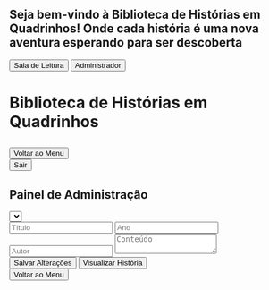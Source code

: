<html><head><base href="https://camiloduvane.github.io/CWD/"><meta charset="UTF-8"><meta name="viewport" content="width=device-width, initial-scale=1.0"><title>Biblioteca de Histórias em Quadrinhos</title>
<style>
  @import url('https://fonts.googleapis.com/css2?family=Bangers&family=Comic+Neue:wght@400;700&display=swap');

  body {
    font-family: 'Comic Neue', cursive;
    background-color: #f0f0f0;
    margin: 0;
    padding: 0;
    height: 100vh;
    display: flex;
    flex-direction: column;
  }

  .overlay {
    position: fixed;
    top: 0;
    left: 0;
    width: 100%;
    height: 100%;
    background-color: rgba(0, 0, 0, 0.7);
    display: flex;
    justify-content: center;
    align-items: center;
    z-index: 1000;
  }

  .login-container {
    background-color: white;
    padding: 20px;
    border-radius: 10px;
    text-align: center;
  }

  .login-btn {
    font-family: 'Bangers', cursive;
    font-size: 1.2em;
    padding: 10px 20px;
    margin: 10px;
    background-color: #ff6b6b;
    color: white;
    border: none;
    border-radius: 5px;
    cursor: pointer;
    transition: background-color 0.3s;
  }

  .login-btn:hover {
    background-color: #ff4757;
  }

  .container {
    flex: 1;
    max-width: none;
    width: 100%;
    margin: 0;
    border-radius: 0;
    box-shadow: none;
    overflow-y: auto;
  }

  h1 {
    font-family: 'Bangers', cursive;
    color: #ff6b6b;
    text-align: center;
    font-size: 2.5em;
    margin-bottom: 20px;
    text-shadow: 2px 2px 0px #feca57;
  }

  .menu {
    display: grid;
    grid-template-columns: repeat(auto-fill, minmax(250px, 1fr));
    gap: 20px;
    margin-bottom: 30px;
  }

  .story-card {
    background-color: #f7f1e3;
    border: 2px solid #2d3436;
    border-radius: 10px;
    padding: 15px;
    transition: transform 0.3s, box-shadow 0.3s;
    cursor: pointer;
  }

  .story-card.read {
    opacity: 0.7;
    background-color: #e0e0e0;
  }

  .story-card:hover {
    transform: translateY(-5px);
    box-shadow: 0 5px 15px rgba(0,0,0,0.1);
  }

  .story-title {
    font-family: 'Bangers', cursive;
    color: #4ecdc4;
    font-size: 1.3em;
    margin-bottom: 10px;
  }

  .story-info {
    font-size: 0.9em;
    color: #636e72;
  }

  .comic-container {
    display: none;
  }

  .scene {
    margin-bottom: 30px;
    border: 1px solid #ddd;
    padding: 15px;
    border-radius: 5px;
  }

  .scene-title {
    font-family: 'Bangers', cursive;
    color: #4ecdc4;
    font-size: 1.5em;
    margin-bottom: 10px;
  }

  .panel {
    background-color: #f7f1e3;
    border: 2px solid #2d3436;
    border-radius: 10px;
    padding: 15px;
    margin-bottom: 15px;
  }

  .panel-description {
    white-space: pre-wrap;
  }

  .dialogue {
    margin-left: 20px;
  }

  .character {
    font-weight: bold;
    color: #6c5ce7;
  }

  .moral {
    font-family: 'Bangers', cursive;
    font-size: 1.2em;
    text-align: center;
    color: #e17055;
    margin-top: 30px;
    padding: 10px;
    background-color: #ffeaa7;
    border-radius: 5px;
  }

  .nav-buttons {
    display: flex;
    justify-content: space-between;
    margin-top: 20px;
  }

  .nav-button {
    font-family: 'Bangers', cursive;
    font-size: 1.2em;
    padding: 10px 20px;
    background-color: #ff6b6b;
    color: white;
    border: none;
    border-radius: 5px;
    cursor: pointer;
    transition: background-color 0.3s;
  }

  .nav-button:hover {
    background-color: #ff4757;
  }

  .nav-button:disabled {
    background-color: #b2bec3;
    cursor: not-allowed;
  }

  .back-to-menu {
    display: block;
    margin: 20px auto;
    font-family: 'Bangers', cursive;
    font-size: 1.2em;
    padding: 10px 20px;
    background-color: #4ecdc4;
    color: white;
    border: none;
    border-radius: 5px;
    cursor: pointer;
    transition: background-color 0.3s;
  }

  .back-to-menu:hover {
    background-color: #45b7aa;
  }

  .exit-btn {
    display: block;
    margin: 20px auto;
    font-family: 'Bangers', cursive;
    font-size: 1.2em;
    padding: 10px 20px;
    background-color: #ff6b6b;
    color: white;
    border: none;
    border-radius: 5px;
    cursor: pointer;
    transition: background-color 0.3s;
  }

  .exit-btn:hover {
    background-color: #ff4757;
  }

  .edit-form {
    background-color: #f9f9f9;
    border: 1px solid #ddd;
    padding: 20px;
    margin-top: 20px;
    border-radius: 5px;
  }

  .edit-form input {
    width: 100%;
    padding: 8px;
    margin: 5px 0 15px 0;
    display: inline-block;
    border: 1px solid #ccc;
    border-radius: 4px;
    box-sizing: border-box;
  }

  .edit-form button {
    background-color: #4CAF50;
    color: white;
    padding: 10px 20px;
    border: none;
    border-radius: 4px;
    cursor: pointer;
  }

  .edit-form button:hover {
    background-color: #45a049;
  }

  .edit-form textarea {
    width: 100%;
    height: 400px;
    margin-bottom: 10px;
    font-family: 'Comic Neue', cursive;
    font-size: 14px;
    line-height: 1.5;
  }

  .edit-form p {
    margin-bottom: 10px;
    font-style: italic;
    color: #666;
  }

  .quiz {
    background-color: #f0f8ff;
    border: 1px solid #add8e6;
    border-radius: 10px;
    padding: 20px;
    margin-top: 30px;
  }

  .quiz h3 {
    font-family: 'Bangers', cursive;
    color: #4ecdc4;
    font-size: 1.5em;
    margin-bottom: 20px;
  }

  .question {
    margin-bottom: 20px;
  }

  .question p {
    font-weight: bold;
    margin-bottom: 10px;
  }

  .question label {
    display: block;
    margin-bottom: 5px;
  }

  .quiz button {
    font-family: 'Bangers', cursive;
    font-size: 1.2em;
    padding: 10px 20px;
    background-color: #ff6b6b;
    color: white;
    border: none;
    border-radius: 5px;
    cursor: pointer;
    transition: background-color 0.3s;
    margin-top: 20px;
  }

  .quiz button:hover {
    background-color: #ff4757;
  }

  .admin-panel {
    background-color: white;
    padding: 20px;
    border-radius: 10px;
    margin-top: 20px;
    display: none;
  }

  #story-select {
    width: 100%;
    padding: 10px;
    margin-bottom: 20px;
    font-size: 16px;
  }

  .quiz-question {
    margin-bottom: 20px;
  }

  .quiz-question input,
  .quiz-question textarea {
    width: 100%;
    padding: 5px;
    margin-bottom: 5px;
  }

  .admin-button {
    font-family: 'Bangers', cursive;
    font-size: 1.2em;
    padding: 10px 20px;
    background-color: #4ecdc4;
    color: white;
    border: none;
    border-radius: 5px;
    cursor: pointer;
    transition: background-color 0.3s;
    margin-top: 20px;
    margin-right: 10px;
  }

  .admin-button:hover {
    background-color: #45b7aa;
  }

  .story-preview {
    display: none;
    background-color: #fff;
    border: 1px solid #ddd;
    border-radius: 10px;
    padding: 30px;
    margin-top: 20px;
    max-height: 600px;
    overflow-y: auto;
    box-shadow: 0 4px 6px rgba(0, 0, 0, 0.1);
  }

  .story-preview h3 {
    font-family: 'Bangers', cursive;
    color: #4ecdc4;
    font-size: 2em;
    margin-bottom: 10px;
    text-align: center;
  }

  .story-preview .story-info {
    text-align: center;
    font-style: italic;
    margin-bottom: 20px;
    color: #666;
  }

  .story-preview .story-content {
    background-color: #f7f1e3;
    border: 2px solid #2d3436;
    border-radius: 10px;
    padding: 25px;
    margin-bottom: 20px;
    white-space: pre-wrap;
    font-family: 'Comic Neue', cursive;
    line-height: 1.8;
    text-align: justify;
  }

  .story-preview .quiz-section h4 {
    font-family: 'Bangers', cursive;
    color: #ff6b6b;
    font-size: 1.5em;
    margin-bottom: 15px;
  }

  .story-preview .quiz-section .question {
    background-color: #f0f8ff;
    border: 1px solid #add8e6;
    border-radius: 8px;
    padding: 15px;
    margin-bottom: 15px;
  }

  .story-preview .quiz-section .question p {
    font-weight: bold;
    margin-bottom: 10px;
  }

  .story-preview .quiz-section .question ul {
    list-style-type: none;
    padding-left: 0;
  }

  .story-preview .quiz-section .question li {
    margin-bottom: 5px;
  }

  .story-preview .quiz-section .question li.correct-answer {
    color: #4CAF50;
    font-weight: bold;
  }

  .quiz-result {
    background-color: #f0f8ff;
    border: 1px solid #add8e6;
    border-radius: 10px;
    padding: 20px;
    margin-top: 30px;
    text-align: center;
  }

  .quiz-result h3 {
    font-family: 'Bangers', cursive;
    color: #4ecdc4;
    font-size: 1.5em;
    margin-bottom: 20px;
  }

  .quiz-result p {
    font-size: 1.2em;
    margin-bottom: 20px;
  }

  .quiz-result button {
    font-family: 'Bangers', cursive;
    font-size: 1.2em;
    padding: 10px 20px;
    background-color: #ff6b6b;
    color: white;
    border: none;
    border-radius: 5px;
    cursor: pointer;
    transition: background-color 0.3s;
  }

  .quiz-result button:hover {
    background-color: #ff4757;
  }

  .fullscreen-btn {
    position: fixed;
    top: 20px;
    right: 20px;
    z-index: 1001;
    font-family: 'Bangers', cursive;
    font-size: 1.2em;
    padding: 10px 20px;
    background-color: #4ecdc4;
    color: white;
    border: none;
    border-radius: 5px;
    cursor: pointer;
    transition: background-color 0.3s;
  }

  .fullscreen-btn:hover {
    background-color: #45b7aa;
  }
  
</style>
</head>
<body>
  <div id="login-overlay" class="overlay">
    <div class="login-container">
      <h2>Seja bem-vindo à Biblioteca de Histórias em Quadrinhos! Onde cada história é uma nova aventura esperando para ser descoberta</h2>
      <button id="reading-room-btn" class="login-btn">Sala de Leitura</button>
      <button id="admin-btn" class="login-btn">Administrador</button>
    </div>
  </div>
  <div class="container">
    <h1>Biblioteca de Histórias em Quadrinhos</h1>
    <div id="story-menu" class="menu"></div>
    <div id="comic-container" class="comic-container">
      <h2 id="comic-title"></h2>
      <div id="comic-content"></div>
      <button class="back-to-menu" onclick="showMenu()">Voltar ao Menu</button>
    </div>
    <button id="exit-btn" class="exit-btn" onclick="showLoginOverlay()">Sair</button>
  </div>
  <div id="admin-panel" class="admin-panel">
    <h2>Painel de Administração</h2>
    <select id="story-select"></select>
    <div id="edit-form" class="edit-form">
      <input type="text" id="edit-title" placeholder="Título">
      <input type="number" id="edit-year" placeholder="Ano">
      <input type="text" id="edit-author" placeholder="Autor">
      <textarea id="edit-content" placeholder="Conteúdo"></textarea>
      <div id="quiz-editor"></div>
      <button onclick="saveStoryChanges()">Salvar Alterações</button>
      <button onclick="previewStory()" class="admin-button">Visualizar História</button>
    </div>
    <button onclick="showMenu()" class="admin-button">Voltar ao Menu</button>
    <div id="story-preview" class="story-preview"></div>
  </div>

  <script>
const stories = [
  {
    id: 1,
    title: "A Galinha dos Ovos de Ouro",
    year: 2023,
    author: "Camilo Duvane",
    content: `<p> Era uma vez</p>
    No silêncio da manhã, o fazendeiro entrou no galinheiro como fazia todos os dias. Mas, para sua surpresa, encontrou algo brilhando no meio das palhas: um ovo de ouro. Ele o pegou cuidadosamente, admirando o brilho metálico com um sorriso imenso no rosto.
"Com esse ovo, vou comprar o maior trator do mundo!"
Ele não conseguia conter a alegria, imaginando as novas possibilidades que esse ovo traria para sua fazenda. Com o ovo seguro em suas mãos, ele saiu do galinheiro, sem perceber que estava sendo vigiado.

<p>O Plano dos Ladrões</p>
Do outro lado da fazenda, escondidos entre árvores, dois ladrões observavam atentamente o fazendeiro. Eles tinham ouvido rumores sobre o ovo de ouro e estavam determinados a roubá-lo.
"Precisamos desse ovo. Com ele, seremos ricos!"
Os dois abriram um mapa desenhado à mão no chão, traçando os passos de como invadir o galinheiro. Estavam confiantes de que o plano era perfeito.
"Entramos pelo portão lateral, depois escalamos a cerca e pegamos a galinha. Fácil."

<p>O Roubo</p>
Na calada da noite, os ladrões finalmente executaram seu plano. Chegaram ao poleiro, mal iluminado pela luz da lua, e começaram a se aproximar da galinha que, supostamente, botava os ovos de ouro. Quando estavam prestes a pegá-la, um som alto os fez congelar.
<p>"CÓCÓRÓCÓCÓÓÓÓÓ!"</p>
O cacarejar ecoou por toda a fazenda, acordando os outros animais. Desesperados, os ladrões se entreolharam, o medo crescendo.

<p>A Fuga<p/>
"Corre! Corre!"
Os dois fugiram em pânico, tropeçando nas cercas e deixando um rastro de penas para trás, enquanto o cacarejar continuava alto. O plano perfeito tinha virado um desastre. Eles correram sem parar até encontrarem abrigo.

<p>O Fazendeiro Retorna</p>
Na manhã seguinte, os ladrões, ainda tremendo e escondidos atrás de arbustos, observaram o fazendeiro retornando ao galinheiro. Ele parecia alheio ao ocorrido, acariciando a galinha e levando outro ovo para casa, com um sorriso no rosto.
"Que noite tranquila. Agora é hora de vender outro ovo de ouro."
Enquanto o fazendeiro caminhava para sua casa, os ladrões sabiam que, por ora, seus planos de roubar a galinha dos ovos de ouro estavam arruinados.
E assim termina a história dos ladrões, que, mesmo com todo o planejamento, acabaram fugindo com as mãos vazias!`,
    read: false,
    quiz: [
      {
        question: "O que o fazendeiro planeja comprar com o ovo de ouro?",
        options: ["Um carro novo", "O maior trator do mundo", "Uma nova fazenda", "Uma galinha robótica"],
        correctAnswer: 1
      },
      {
        question: "O que acontece quando os ladrões chegam ao poleiro?",
        options: ["A galinha dorme", "A galinha põe um ovo", "A galinha começa a cacarejar alto", "A galinha os ataca"],
        correctAnswer: 2
      },
      {
        question: "Como os ladrões fogem?",
        options: ["Calmamente", "Em pânico", "Voando", "Nadando"],
        correctAnswer: 1
      }
    ]
  },
  {
    id: 2,
    title: "As Aventuras do Gato de Botas",
    year: 2022,
    author: "Camilo Duvane",
    content: `O Gato de Botas caminha orgulhosamente pela cidade, exibindo suas elegantes botas.

O Gato de Botas se prepara para a jornada, enchendo sua bolsa com petiscos de atum.

O Gato de Botas e o Rato chegam à entrada da caverna do Ogro.

O Ogro, orgulhoso, se transforma em um leão rugindo.

O Gato de Botas captura facilmente o Ogro transformado em rato.`,
    read: false,
    quiz: [
      {
        question: "Qual era o objetivo do Gato de Botas?",
        options: ["Capturar um ogro", "Encontrar um amigo", "Resolver um mistério", "Ir para casa"],
        correctAnswer: 0
      },
      {
        question: "O que o Gato de Botas traz com ele para a jornada?",
        options: ["Uma espada", "Um mapa", "Um bom humor", "Petiscos de atum"],
        correctAnswer: 3
      },
      {
        question: "Como o Gato de Botas derrota o Ogro?",
        options: ["Lutando com força", "Usando truques", "Fazendo amizade", "Transformando-o em rato"],
        correctAnswer: 3
      }
    ]
  },
  {
    id: 3,
    title: "O Dia em que o Sol Tirou Férias",
    year: 2024,
    author: "Camilo Duvane",
    content: `O Sol acorda cansado e decide tirar um dia de folga.

As pessoas ficam surpresas ao ver que não amanhece.

Os animais noturnos ficam confusos e não sabem se devem dormir ou ficar acordados.

As crianças organizam uma festa do pijama gigante para toda a cidade.

O Sol volta de suas férias, descansado e brilhando mais forte que nunca.`,
    read: false,
    quiz: [
      {
        question: "Por que o Sol decidiu tirar um dia de folga?",
        options: ["Estava cansado", "Queria ir à praia", "Estava doente", "Queria pregar uma peça"],
        correctAnswer: 0
      },
      {
        question: "O que as crianças fizeram durante o dia sem Sol?",
        options: ["Dormiram o dia todo", "Organizaram uma festa do pijama", "Ficaram tristes", "Foram para a escola"],
        correctAnswer: 1
      },
      {
        question: "Como o Sol estava quando voltou de suas férias?",
        options: ["Cansado", "Triste", "Descansado e brilhante", "Com nuvens"],
        correctAnswer: 2
      }
    ]
  },
  {
    id: 4,
    title: "A Girafa que Tinha Medo de Alturas",
    year: 2024,
    author: "Camilo Duvane",
    content: `Gigi, a girafa, descobre que tem medo de alturas ao olhar para baixo.

Os outros animais tentam ajudar Gigi a superar seu medo.

Gigi pratica olhar para cima em vez de para baixo.

Um filhote de pássaro cai do ninho e Gigi é a única que pode alcançá-lo.

Gigi supera seu medo para salvar o filhote e descobre que alturas não são tão assustadoras.`,
    read: false,
    quiz: [
      {
        question: "Qual é o nome da girafa da história?",
        options: ["Gina", "Gigi", "Gina", "Gilda"],
        correctAnswer: 1
      },
      {
        question: "O que Gigi pratica para superar seu medo?",
        options: ["Pular", "Correr", "Olhar para cima", "Fechar os olhos"],
        correctAnswer: 2
      },
      {
        question: "O que faz Gigi superar seu medo no final?",
        options: ["Ver um arco-íris", "Ganhar um prêmio", "Salvar um filhote de pássaro", "Subir em uma árvore"],
        correctAnswer: 2
      }
    ]
  },
  {
    id: 5,
    title: "O Peixe que Queria Voar",
    year: 2024,
    author: "Camilo Duvane",
    content: `Finn, o peixinho, sonha em voar como os pássaros.

Finn tenta pular para fora da água, mas sempre cai de volta.

Uma gaivota amiga ensina Finn sobre a importância de ser quem você é.

Finn descobre que pode 'voar' debaixo d'água usando suas nadadeiras.

Finn mostra aos pássaros como é incrível 'voar' no oceano. `,
    read: false,
    quiz: [
      {
        question: "Qual é o sonho de Finn?",
        options: ["Nadar mais rápido", "Voar como os pássaros", "Viver em um aquário", "Encontrar um tesouro"],
        correctAnswer: 1
      },
      {
        question: "Quem ajuda Finn a entender a importância de ser quem ele é?",
        options: ["Um tubarão", "Uma tartaruga", "Uma gaivota", "Outro peixe"],
        correctAnswer: 2
      },
      {
        question: "O que Finn descobre que pode fazer no final da história?",
        options: ["Voar no ar", "Respirar fora d'água", "'Voar' debaixo d'água", "Falar com humanos"],
        correctAnswer: 2
      }
    ]
  }
];

function populateMenu() {
  const menu = document.getElementById('story-menu');
  menu.innerHTML = '';
  
  const sortedStories = stories.sort((a, b) => {
    if (a.read === b.read) return 0;
    return a.read ? 1 : -1;
  });

  sortedStories.forEach((story, index) => {
    const card = document.createElement('div');
    card.className = `story-card ${story.read ? 'read' : ''}`;
    card.innerHTML = `
      <div class="story-title">${index + 1}. ${story.title}</div>
      <div class="story-info">Ano: ${story.year} | Autor: ${story.author}</div>
    `;
    card.onclick = () => showStory(story);
    menu.appendChild(card);
  });
}

let currentStory = null;

function showLoginOverlay() {
  document.getElementById('login-overlay').style.display = 'flex';
  document.querySelector('.container').style.display = 'none';
  document.getElementById('admin-panel').style.display = 'none';
  document.getElementById('story-preview').style.display = 'none';
}

function hideLoginOverlay() {
  document.getElementById('login-overlay').style.display = 'none';
}

function showAdminPanel() {
  document.getElementById('admin-panel').style.display = 'block';
  document.querySelector('.container').style.display = 'none';
  document.getElementById('story-preview').style.display = 'none';
  populateStorySelect();
}

function populateStorySelect() {
  const select = document.getElementById('story-select');
  select.innerHTML = '<option value="">Selecione uma história</option>';
  stories.forEach(story => {
    const option = document.createElement('option');
    option.value = story.id;
    option.textContent = story.title;
    select.appendChild(option);
  });
  select.addEventListener('change', loadStoryForEditing);
}

function loadStoryForEditing() {
  const storyId = parseInt(document.getElementById('story-select').value);
  const story = stories.find(s => s.id === storyId);
  if (story) {
    document.getElementById('edit-title').value = story.title;
    document.getElementById('edit-year').value = story.year;
    document.getElementById('edit-author').value = story.author;
    document.getElementById('edit-content').value = story.content;
    
    const quizEditor = document.getElementById('quiz-editor');
    quizEditor.innerHTML = '';
    story.quiz.forEach((question, index) => {
      const questionDiv = document.createElement('div');
      questionDiv.className = 'quiz-question';
      questionDiv.innerHTML = `
        <textarea class="question-text">${question.question}</textarea>
        ${question.options.map((option, optIndex) => `
          <input type="text" class="option" value="${option}">
        `).join('')}
        <input type="number" class="correct-answer" value="${question.correctAnswer}" min="0" max="3">
      `;
      quizEditor.appendChild(questionDiv);
    });
  }
}

function saveStoryChanges() {
  const storyId = parseInt(document.getElementById('story-select').value);
  const story = stories.find(s => s.id === storyId);
  if (story) {
    story.title = document.getElementById('edit-title').value;
    story.year = parseInt(document.getElementById('edit-year').value);
    story.author = document.getElementById('edit-author').value;
    story.content = document.getElementById('edit-content').value;
    
    const quizQuestions = document.querySelectorAll('.quiz-question');
    story.quiz = Array.from(quizQuestions).map(questionDiv => {
      return {
        question: questionDiv.querySelector('.question-text').value,
        options: Array.from(questionDiv.querySelectorAll('.option')).map(option => option.value),
        correctAnswer: parseInt(questionDiv.querySelector('.correct-answer').value)
      };
    });
    
    alert('Alterações salvas com sucesso!');
    populateMenu();
  }
}

function previewStory() {
  const storyId = parseInt(document.getElementById('story-select').value);
  const story = stories.find(s => s.id === storyId);
  const previewDiv = document.getElementById('story-preview');
  
  if (story) {
    const modifiedTitle = document.getElementById('edit-title').value;
    const modifiedYear = document.getElementById('edit-year').value;
    const modifiedAuthor = document.getElementById('edit-author').value;
    const modifiedContent = document.getElementById('edit-content').value;
    
    previewDiv.innerHTML = `
      <h3>${modifiedTitle}</h3>
      <p class="story-info"><strong>Ano:</strong> ${modifiedYear} | <strong>Autor:</strong> ${modifiedAuthor}</p>
      <div class="story-content">${modifiedContent}</div>
      <div class="quiz-section">
        <h4>Quiz</h4>
        ${story.quiz.map((q, i) => `
          <div class="question">
            <p>${i + 1}. ${q.question}</p>
            <ul>
              ${q.options.map((option, j) => `
                <li class="${j === q.correctAnswer ? 'correct-answer' : ''}">${option}${j === q.correctAnswer ? ' (Resposta correta)' : ''}</li>
              `).join('')}
            </ul>
          </div>
        `).join('')}
      </div>
    `;
    previewDiv.style.display = 'block';
  } else {
    previewDiv.innerHTML = '<p>Selecione uma história para visualizar.</p>';
    previewDiv.style.display = 'block';
  }
}

function showMenu() {
  document.getElementById('story-menu').style.display = 'grid';
  document.getElementById('comic-container').style.display = 'none';
  document.getElementById('admin-panel').style.display = 'none';
  document.getElementById('story-preview').style.display = 'none';
  document.querySelector('.container').style.display = 'block';
  currentStory = null;
  populateMenu();
}

function showAdminError() {
  alert('Senha incorreta. Por favor, contacte Camilo Duvane pelos números 842479404 para obter a senha correta.');
}

document.getElementById('admin-btn').addEventListener('click', () => {
  const password = prompt('Digite a senha de administrador:');
  if (password === '6363') {
    hideLoginOverlay();
    showAdminPanel();
  } else {
    showAdminError();
  }
});

function showStory(story) {
  currentStory = story;
  document.getElementById('story-menu').style.display = 'none';
  const comicContainer = document.getElementById('comic-container');
  comicContainer.style.display = 'block';
  
  document.getElementById('comic-title').textContent = story.title;
  const comicContent = document.getElementById('comic-content');
  comicContent.innerHTML = '';

  const scenes = story.content.split('\n\n');
  scenes.forEach((scene, index) => {
    const sceneDiv = document.createElement('div');
    sceneDiv.className = 'scene';
    sceneDiv.innerHTML = `
      <h3 class="scene-title">Cena ${index + 1}</h3>
      <div class="panel">
        <p class="panel-description">${scene}</p>
      </div>
    `;
    comicContent.appendChild(sceneDiv);
  });

  const quizDiv = document.createElement('div');
  quizDiv.className = 'quiz';
  quizDiv.innerHTML = `
    <h3>Quiz</h3>
    ${story.quiz.map((q, i) => `
      <div class="question">
        <p>${i + 1}. ${q.question}</p>
        ${q.options.map((option, j) => `
          <label>
            <input type="radio" name="q${i}" value="${j}">
            ${option}
          </label>
        `).join('')}
      </div>
    `).join('')}
    <button onclick="submitQuiz()">Enviar Respostas</button>
  `;
  comicContent.appendChild(quizDiv);

  story.read = true;
}

function submitQuiz() {
  if (!currentStory) return;

  let correctAnswers = 0;
  const totalQuestions = currentStory.quiz.length;

  currentStory.quiz.forEach((q, i) => {
    const selectedAnswer = document.querySelector(`input[name="q${i}"]:checked`);
    if (selectedAnswer && parseInt(selectedAnswer.value) === q.correctAnswer) {
      correctAnswers++;
    }
  });

  const resultText = `Você acertou ${correctAnswers} de ${totalQuestions} perguntas!`;
  displayQuizResults(currentStory.title, resultText);
}

function displayQuizResults(title, resultText) {
  const comicContent = document.getElementById('comic-content');
  const resultDiv = document.createElement('div');
  resultDiv.className = 'quiz-result';
  resultDiv.innerHTML = `
    <h3>${title}</h3>
    <p>${resultText}</p>
    <button onclick="showMenu()">Voltar ao Menu</button>
  `;
  comicContent.innerHTML = '';
  comicContent.appendChild(resultDiv);
}

function toggleFullScreen() {
  if (!document.fullscreenElement) {
    document.documentElement.requestFullscreen();
  } else {
    if (document.exitFullscreen) {
      document.exitFullscreen();
    }
  }
}

// Add this to the existing window.addEventListener('load', ...) function
const fullscreenBtn = document.createElement('button');
fullscreenBtn.textContent = 'CWD';
fullscreenBtn.className = 'fullscreen-btn';
fullscreenBtn.onclick = toggleFullScreen;
document.body.appendChild(fullscreenBtn);

document.getElementById('reading-room-btn').addEventListener('click', () => {
  hideLoginOverlay();
  showMenu();
});

window.addEventListener('load', () => {
  showLoginOverlay();
  populateMenu();
});

stories.forEach(story => {
  story.author = "Camilo Duvane";
});
</script>
</body></html>
